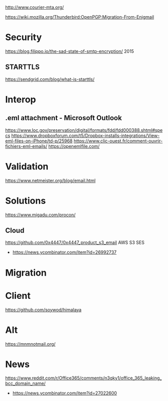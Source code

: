 http://www.courier-mta.org/

https://wiki.mozilla.org/Thunderbird:OpenPGP:Migration-From-Enigmail

# Security

https://blog.filippo.io/the-sad-state-of-smtp-encryption/ 2015

## STARTTLS
https://sendgrid.com/blog/what-is-starttls/

# Interop
## .eml attachment - Microsoft Outlook
https://www.loc.gov/preservation/digital/formats/fdd/fdd000388.shtml#specs
https://www.dropboxforum.com/t5/Dropbox-installs-integrations/View-eml-files-on-iPhone/td-p/25968
https://www.clic-ouest.fr/comment-ouvrir-fichiers-eml-emails/
https://openemlfile.com/

# Validation
https://www.netmeister.org/blog/email.html

# Solutions
https://www.migadu.com/procon/

## Cloud
https://github.com/0x4447/0x4447_product_s3_email AWS S3 SES
* https://news.ycombinator.com/item?id=26992737

# Migration

# Client
https://github.com/soywod/himalaya

# Alt
https://mnmnotmail.org/

# News
https://www.reddit.com/r/Office365/comments/n3qky1/office_365_leaking_bcc_domain_name/
* https://news.ycombinator.com/item?id=27022600